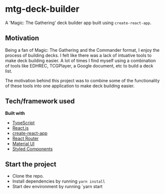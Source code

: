 # mtg-deck-builder

A 'Magic: The Gathering' deck builder app built using `create-react-app`.

## Motivation
Being a fan of Magic: The Gathering and the Commander format, I enjoy the process of building decks. I felt like there was a lack of intuative tools to make deck building easier. A lot of times I find myself using a combination of tools like EDHREC, TCGPlayer, a Google document, etc to build a deck list.

The motivation behind this project was to combine some of the functionality of these tools into one application to make deck building easier.

## Tech/framework used
<b>Built with</b>
- [TypeScript](https://www.typescriptlang.org/)
- [React.js](https://reactjs.org/)
- [create-react-app](https://reactjs.org/docs/create-a-new-react-app.html)
- [React Router](https://reactrouter.com/)
- [Material UI](https://mui.com/)
- [Styled Components](https://styled-components.com/)

## Start the project
- Clone the repo.
- Install dependencies by running `yarn install`
- Start dev environment by running `yarn start
